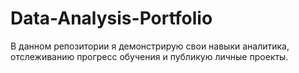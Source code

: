 # Data-Analysis-Portfolio
В данном репозитории я демонстрирую свои навыки аналитика, отслеживанию прогресс обучения и публикую личные проекты.
